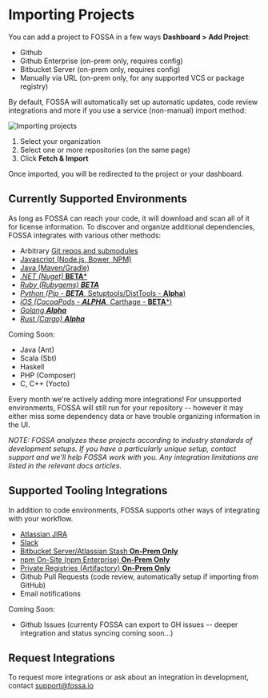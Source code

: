 # Importing Projects

You can add a project to FOSSA in a few ways **Dashboard > Add Project**:

- Github 
- Github Enterprise (on-prem only, requires config)
- Bitbucket Server (on-prem only, requires config)
- Manually via URL (on-prem only, for any supported VCS or package registry)

By default, FOSSA will automatically set up automatic updates, code review integrations and more if you use a service (non-manual) import method:

![Importing projects](/img/import-projects.png "Importing projects")

1. Select your organization
2. Select one or more repositories (on the same page)
3. Click **Fetch & Import**

Once imported, you will be redirected to the project or your dashboard.

## Currently Supported Environments

As long as FOSSA can reach your code, it will download and scan all of it for license information.  To discover and organize additional dependencies, FOSSA integrates with various other methods:

- Arbitrary [Git repos and submodules](../integrating-code/git)
- [Javascript (Node.js, Bower, NPM)](../integrating-code/javascript)
- [Java (Maven/Gradle)](../integrating-code/java)
- [*.NET (Nuget)* **BETA***](../integrating-code/NET)
- [*Ruby (Rubygems) **BETA***](../integrating-code/ruby)
- [*Python (Pip - **BETA***, Setuptools/DistTools - **Alpha**)](../integrating-code/python)
- [*iOS (CocoaPods - **ALPHA***, Carthage - **BETA***)](../integrating-code/iOS)
- [*Golang **Alpha***](../integrating-code/go)
- [*Rust (Cargo) **Alpha***](../integrating-code/rust)

Coming Soon:

- Java (Ant)
- Scala (Sbt)
- Haskell
- PHP (Composer)
- C, C++ (Yocto)

Every month we're actively adding more integrations!  For unsupported environments, FOSSA will still run for your repository -- however it may either miss some dependency data or have trouble organizing information in the UI.

*NOTE: FOSSA analyzes these projects according to industry standards of development setups.  If you have a particularly unique setup, contact support and we'll help FOSSA work with you. Any integration limitations are listed in the relevant docs articles.*

## Supported Tooling Integrations

In addition to code environments, FOSSA supports other ways of integrating with your workflow.

- [Atlassian JIRA](../integrating-tools/jira-issue-tracker)
- [Slack](../integrating-tools/slack)
- [Bitbucket Server/Atlassian Stash **On-Prem Only**][1]
- [npm On-Site (npm Enterprise) **On-Prem Only**](../integrating-tools/npm-enterprise)
- [Private Registries (Artifactory) **On-Prem Only**][2]
- Github Pull Requests (code review, automatically setup if importing from GitHub)
- Email notifications

Coming Soon:

- Github Issues (currenty FOSSA can export to GH issues -- deeper integration and status syncing coming soon...)

## Request Integrations

To request more integrations or ask about an integration in development, contact [support@fossa.io](mailto:support@fossa.io)

[1]: ../integrating-tools/bitbucket-server-(stash)
[2]: ../integrating-tools/private-registries-(artifactory)